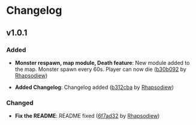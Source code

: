 # Changelog

## v1.0.1

### Added

- **Monster respawn, map module, Death feature**: New module added to the map. Monster spawn every 60s. Player can now die ([b30b092](https://github.com/mitallast/diablo-js/commit/b30b092fd74e73eb626bcfca9c5d1a3b9d68fcb1#diff-20d58da2a70dcbd6717377fa7c94b16cbd422b453c9c6f75504b9a3b03a0283f) by [Rhapsodiew](https://github.com/Rhapsodiew))

- **Added Changelog**: Changelog added ([b312cba](https://github.com/Rhapsodiew/diablo-js/commit/b312cbac5d97c6aed633ee403d36c4a607ee7bcf) by [Rhapsodiew](https://github.com/Rhapsodiew))

### Changed

- **Fix the README**: README fixed ([6f7ad32](https://github.com/Rhapsodiew/diablo-js/commit/6f7ad3238f5799b99f4f1efb47fdc3020d763fe5) by [Rhapsodiew](https://github.com/Rhapsodiew))
